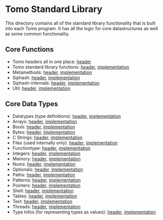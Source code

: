 # Tomo Standard Library

This directory contains all of the standard library functionality that is built
into each Tomo program. It has all the logic for core datastructures as well as
some common functionality.

## Core Functions

- Tomo headers all in one place: [header](stdlib/tomo.h)
- Tomo standard library functions: [header](stdlib/stdlib.h), [implementation](stdlib/stdlib.c)
- Metamethods: [header](stdlib/metamethods.h), [implementation](stdlib/metamethods.c)
- Siphash: [header](stdlib/siphash.h), [implementation](stdlib/siphash.c)
- Siphash-internals: [header](stdlib/siphash-internals.h), [implementation](stdlib/siphash-internals.c)
- Util: [header](stdlib/util.h), [implementation](stdlib/util.c)

## Core Data Types

- Datatypes (type definitions): [header](stdlib/datatypes.h), [implementation](stdlib/datatypes.c)
- Arrays: [header](stdlib/arrays.h), [implementation](stdlib/arrays.c)
- Bools: [header](stdlib/bools.h), [implementation](stdlib/bools.c)
- Bytes: [header](stdlib/bytes.h), [implementation](stdlib/bytes.c)
- C Strings: [header](stdlib/c_strings.h), [implementation](stdlib/c_strings.c)
- Files (used internally only): [header](stdlib/files.h), [implementation](stdlib/files.c)
- Functiontype: [header](stdlib/functiontype.h), [implementation](stdlib/functiontype.c)
- Integers: [header](stdlib/integers.h), [implementation](stdlib/integers.c)
- Memory: [header](stdlib/memory.h), [implementation](stdlib/memory.c)
- Nums: [header](stdlib/nums.h), [implementation](stdlib/nums.c)
- Optionals: [header](stdlib/optionals.h), [implementation](stdlib/optionals.c)
- Paths: [header](stdlib/paths.h), [implementation](stdlib/paths.c)
- Patterns: [header](stdlib/patterns.h), [implementation](stdlib/patterns.c)
- Pointers: [header](stdlib/pointers.h), [implementation](stdlib/pointers.c)
- Shell: [header](stdlib/shell.h), [implementation](stdlib/shell.c)
- Tables: [header](stdlib/tables.h), [implementation](stdlib/tables.c)
- Text: [header](stdlib/text.h), [implementation](stdlib/text.c)
- Threads: [header](stdlib/threads.h), [implementation](stdlib/threads.c)
- Type Infos (for representing types as values): [header](stdlib/types.h), [implementation](stdlib/types.c)
